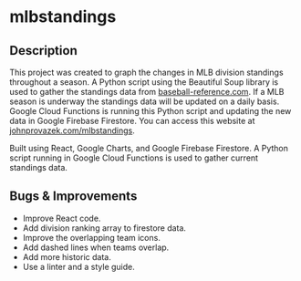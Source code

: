 # mlbstandings

## Description

This project was created to graph the changes in MLB division standings throughout a season. A Python script using the Beautiful Soup library is used to gather the standings data from [baseball-reference.com](https://www.baseball-reference.com/). If a MLB season is underway the standings data will be updated on a daily basis. Google Cloud Functions is running this Python script and updating the new data in Google Firebase Firestore. You can access this website at [johnprovazek.com/mlbstandings](https://www.johnprovazek.com/mlbstandings/).

Built using React, Google Charts, and Google Firebase Firestore. A Python script running in Google Cloud Functions is used to gather current standings data.

## Bugs & Improvements
- Improve React code.
- Add division ranking array to firestore data.
- Improve the overlapping team icons.
- Add dashed lines when teams overlap.
- Add more historic data.
- Use a linter and a style guide.